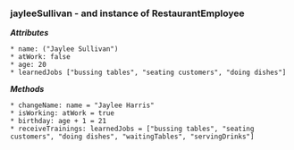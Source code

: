 ### jayleeSullivan - and instance of RestaurantEmployee

***Attributes***

    * name: ("Jaylee Sullivan")
    * atWork: false
    * age: 20
    * learnedJobs ["bussing tables", "seating customers", "doing dishes"]

***Methods***

    * changeName: name = "Jaylee Harris"
    * isWorking: atWork = true
    * birthday: age + 1 = 21
    * receiveTrainings: learnedJobs = ["bussing tables", "seating customers", "doing dishes", "waitingTables", "servingDrinks"]
